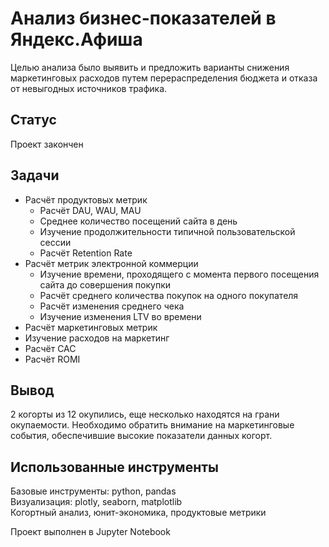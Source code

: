 # Анализ бизнес-показателей в Яндекс.Афиша
Целью анализа было выявить и предложить варианты снижения маркетинговых расходов путем перераспределения бюджета и отказа от невыгодных источников трафика.  

## Статус
Проект закончен

## Задачи
- Расчёт продуктовых метрик
  - Расчёт DAU, WAU, MAU
  - Среднее количество посещений сайта в день
  - Изучение продолжительности типичной пользовательской сессии
  - Расчёт Retention Rate
- Расчёт метрик электронной коммерции
  - Изучение времени, проходящего с момента первого посещения сайта до совершения покупки
  - Расчёт среднего количества покупок на одного покупателя
  - Расчёт изменения среднего чека
  - Изучение изменения LTV во времени
 - Расчёт маркетинговых метрик
  - Изучение расходов на маркетинг
  - Расчёт САС
  - Расчёт ROMI

## Вывод
2 когорты из 12 окупились, еще несколько находятся на грани окупаемости. Необходимо обратить внимание на маркетинговые события, обеспечившие высокие показатели данных когорт.  

## Использованные инструменты
Базовые инструменты: python, pandas  
Визуализация: plotly, seaborn, matplotlib  
Когортный анализ, юнит-экономика, продуктовые метрики  

Проект выполнен в Jupyter Notebook
